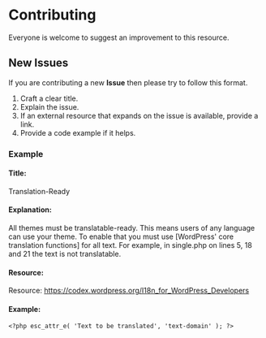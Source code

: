 # Contributing

Everyone is welcome to suggest an improvement to this resource.

## New Issues

If you are contributing a new **Issue** then please try to follow this format.

1. Craft a clear title.
2. Explain the issue.
3. If an external resource that expands on the issue is available, provide a link.
4. Provide a code example if it helps.

### Example

#### Title:

Translation-Ready

#### Explanation:

All themes must be translatable-ready. This means users of any language can use your theme. To enable that you must use [WordPress' core translation functions] for all text. For example, in single.php on lines 5, 18 and 21 the text is not translatable.

#### Resource:

Resource: https://codex.wordpress.org/I18n_for_WordPress_Developers

#### Example:

`<?php esc_attr_e( 'Text to be translated', 'text-domain' ); ?>`
